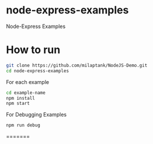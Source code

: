 
# node-express-examples
Node-Express Examples

# How to run
```sh
git clone https://github.com/milaptank/NodeJS-Demo.git
cd node-express-examples
```
For each example
```sh
cd example-name
npm install
npm start
```
For Debugging Examples
```sh
npm run debug
```
=======


